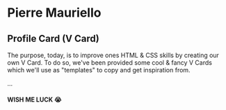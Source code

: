 # Pierre Mauriello
## Profile Card (V Card)

The purpose, today, is to improve ones HTML & CSS skills by creating our own V Card. 
To do so, we've been provided some cool & fancy V Cards which we'll use as "templates" to copy and get inspiration from. 

...

#### WISH ME LUCK :sob: